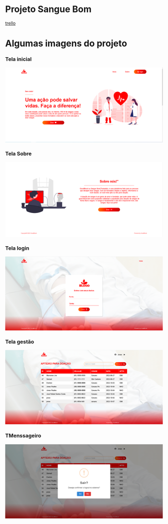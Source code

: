 # Projeto Sangue Bom

[trello](https://trello.com/b/qQ5HXeY2/projeto-sangue-bom)

<h1>Algumas imagens do projeto</h1>
<h3>Tela inicial</h3>
<img src="./assets/img/imgProjeto/goodblood1.PNG"> <br>
<h3>Tela Sobre</h3>
<img src="./assets/img/imgProjeto/goodblood2.PNG"> <br>
<h3>Tela login</h3>
<img src="./assets/img/imgProjeto/goodblood3.PNG"> <br>
<h3>Tela gestão</h3>
<img src="./assets/img/imgProjeto/goodblood4.PNG"> <br>
<h3>TMenssageiro</h3>
<img src="./assets/img/imgProjeto/goodblood5.PNG"> <br>
